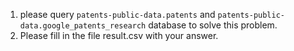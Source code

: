 1. please query `patents-public-data.patents` and `patents-public-data.google_patents_research` database to solve this problem.
2. Please fill in the file result.csv with your answer.
